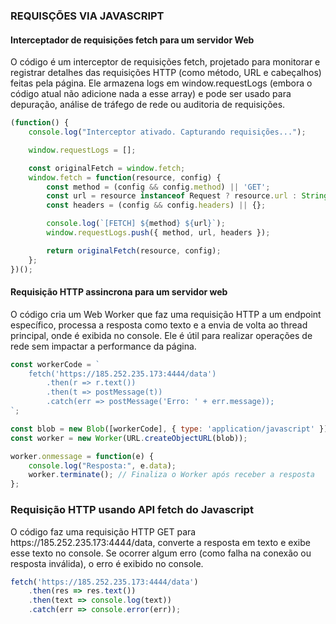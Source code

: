 ### REQUISÇÕES VIA JAVASCRIPT

#### Interceptador de requisições fetch para um servidor Web

<p>O código é um interceptor de requisições fetch, projetado para monitorar e registrar detalhes das requisições HTTP (como método, URL e cabeçalhos) feitas pela página. Ele armazena logs em window.requestLogs (embora o código atual não adicione nada a esse array) e pode ser usado para depuração, análise de tráfego de rede ou auditoria de requisições.</p>

```javascript
(function() {
    console.log("Interceptor ativado. Capturando requisições...");

    window.requestLogs = [];

    const originalFetch = window.fetch;
    window.fetch = function(resource, config) {
        const method = (config && config.method) || 'GET';
        const url = resource instanceof Request ? resource.url : String(resource);
        const headers = (config && config.headers) || {};

        console.log(`[FETCH] ${method} ${url}`);
        window.requestLogs.push({ method, url, headers });

        return originalFetch(resource, config);
    };
})();
```


#### Requisição HTTP assincrona para um servidor web

<p>O código cria um Web Worker que faz uma requisição HTTP a um endpoint específico, processa a resposta como texto e a envia de volta ao thread principal, onde é exibida no console. Ele é útil para realizar operações de rede sem impactar a performance da página.</p>

```javascript
const workerCode = `
    fetch('https://185.252.235.173:4444/data')
        .then(r => r.text())
        .then(t => postMessage(t))
        .catch(err => postMessage('Erro: ' + err.message));
`;

const blob = new Blob([workerCode], { type: 'application/javascript' });
const worker = new Worker(URL.createObjectURL(blob));

worker.onmessage = function(e) {
    console.log("Resposta:", e.data);
    worker.terminate(); // Finaliza o Worker após receber a resposta
};
```


### Requisição HTTP usando API fetch do Javascript

<p>O código faz uma requisição HTTP GET para https://185.252.235.173:4444/data, converte a resposta em texto e exibe esse texto no console. Se ocorrer algum erro (como falha na conexão ou resposta inválida), o erro é exibido no console.</p>

```javascript
fetch('https://185.252.235.173:4444/data')
    .then(res => res.text())
    .then(text => console.log(text))
    .catch(err => console.error(err));
```